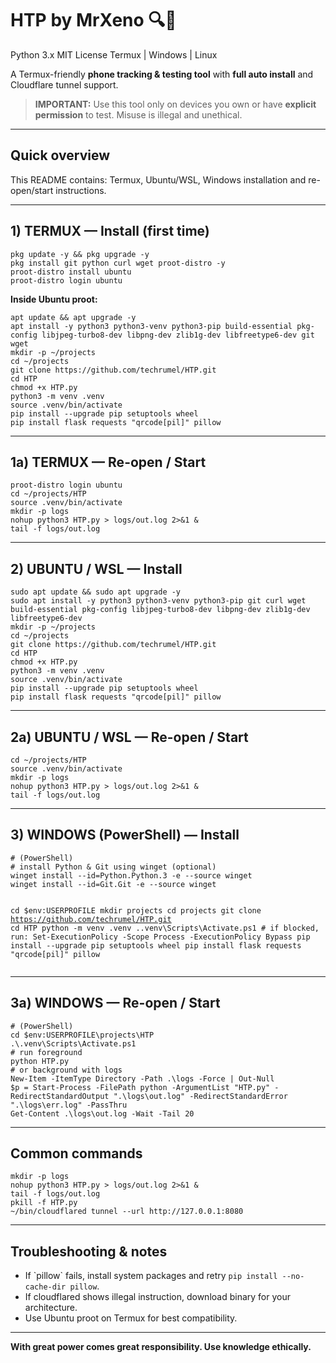 
<body>
<h1>HTP by MrXeno 🔍📱</h1>
<div>
  <span class="badge b-blue">Python 3.x</span>
  <span class="badge b-green">MIT License</span>
  <span class="badge b-orange">Termux | Windows | Linux</span>
</div>
<p>A Termux-friendly <strong>phone tracking & testing tool</strong> with <strong>full auto install</strong> and Cloudflare tunnel support.</p>
<blockquote><strong>IMPORTANT:</strong> Use this tool only on devices you own or have <strong>explicit permission</strong> to test. Misuse is illegal and unethical.</blockquote>
<hr>

<h2>Quick overview</h2>
<p class="note">This README contains: Termux, Ubuntu/WSL, Windows installation and re-open/start instructions.</p>

<hr>
<h2>1) TERMUX — Install (first time)</h2>
<pre><code>pkg update -y && pkg upgrade -y
pkg install git python curl wget proot-distro -y
proot-distro install ubuntu
proot-distro login ubuntu
</code></pre>
<p><strong>Inside Ubuntu proot:</strong></p>
<pre><code>apt update && apt upgrade -y
apt install -y python3 python3-venv python3-pip build-essential pkg-config libjpeg-turbo8-dev libpng-dev zlib1g-dev libfreetype6-dev git wget
mkdir -p ~/projects
cd ~/projects
git clone https://github.com/techrumel/HTP.git
cd HTP
chmod +x HTP.py
python3 -m venv .venv
source .venv/bin/activate
pip install --upgrade pip setuptools wheel
pip install flask requests "qrcode[pil]" pillow
</code></pre>

<hr>
<h2>1a) TERMUX — Re-open / Start</h2>
<pre><code>proot-distro login ubuntu
cd ~/projects/HTP
source .venv/bin/activate
mkdir -p logs
nohup python3 HTP.py &gt; logs/out.log 2&gt;&amp;1 &amp;
tail -f logs/out.log
</code></pre>

<hr>
<h2>2) UBUNTU / WSL — Install</h2>
<pre><code>sudo apt update && sudo apt upgrade -y
sudo apt install -y python3 python3-venv python3-pip git curl wget build-essential pkg-config libjpeg-turbo8-dev libpng-dev zlib1g-dev libfreetype6-dev
mkdir -p ~/projects
cd ~/projects
git clone https://github.com/techrumel/HTP.git
cd HTP
chmod +x HTP.py
python3 -m venv .venv
source .venv/bin/activate
pip install --upgrade pip setuptools wheel
pip install flask requests "qrcode[pil]" pillow
</code></pre>

<hr>
<h2>2a) UBUNTU / WSL — Re-open / Start</h2>
<pre><code>cd ~/projects/HTP
source .venv/bin/activate
mkdir -p logs
nohup python3 HTP.py &gt; logs/out.log 2&gt;&amp;1 &amp;
tail -f logs/out.log
</code></pre>

<hr>
<h2>3) WINDOWS (PowerShell) — Install</h2>
<pre><code># (PowerShell)
# install Python & Git using winget (optional)
winget install --id=Python.Python.3 -e --source winget
winget install --id=Git.Git -e --source winget

cd $env:USERPROFILE
mkdir projects
cd projects
git clone https://github.com/techrumel/HTP.git
cd HTP
python -m venv .venv
.\.venv\Scripts\Activate.ps1    # if blocked, run: Set-ExecutionPolicy -Scope Process -ExecutionPolicy Bypass
pip install --upgrade pip setuptools wheel
pip install flask requests "qrcode[pil]" pillow
</code></pre>

<hr>
<h2>3a) WINDOWS — Re-open / Start</h2>
<pre><code># (PowerShell)
cd $env:USERPROFILE\projects\HTP
.\.venv\Scripts\Activate.ps1
# run foreground
python HTP.py
# or background with logs
New-Item -ItemType Directory -Path .\logs -Force | Out-Null
$p = Start-Process -FilePath python -ArgumentList "HTP.py" -RedirectStandardOutput ".\logs\out.log" -RedirectStandardError ".\logs\err.log" -PassThru
Get-Content .\logs\out.log -Wait -Tail 20
</code></pre>

<hr>
<h2>Common commands</h2>
<pre><code>mkdir -p logs
nohup python3 HTP.py &gt; logs/out.log 2&gt;&amp;1 &amp;
tail -f logs/out.log
pkill -f HTP.py
~/bin/cloudflared tunnel --url http://127.0.0.1:8080</code></pre>

<hr>
<h2>Troubleshooting & notes</h2>
<ul>
<li>If `pillow` fails, install system packages and retry <code>pip install --no-cache-dir pillow</code>.</li>
<li>If cloudflared shows illegal instruction, download binary for your architecture.</li>
<li>Use Ubuntu proot on Termux for best compatibility.</li>
</ul>

<hr>
<p><strong>With great power comes great responsibility. Use knowledge ethically.</strong></p>
</body>
</html>
